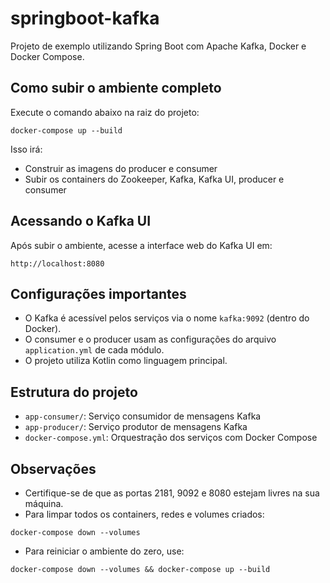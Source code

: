 # springboot-kafka

Projeto de exemplo utilizando Spring Boot com Apache Kafka, Docker e Docker Compose.

## Como subir o ambiente completo

Execute o comando abaixo na raiz do projeto:

```
docker-compose up --build
```

Isso irá:
- Construir as imagens do producer e consumer
- Subir os containers do Zookeeper, Kafka, Kafka UI, producer e consumer

## Acessando o Kafka UI

Após subir o ambiente, acesse a interface web do Kafka UI em:

```
http://localhost:8080
```

## Configurações importantes

- O Kafka é acessível pelos serviços via o nome `kafka:9092` (dentro do Docker).
- O consumer e o producer usam as configurações do arquivo `application.yml` de cada módulo.
- O projeto utiliza Kotlin como linguagem principal.

## Estrutura do projeto

- `app-consumer/`: Serviço consumidor de mensagens Kafka
- `app-producer/`: Serviço produtor de mensagens Kafka
- `docker-compose.yml`: Orquestração dos serviços com Docker Compose

## Observações

- Certifique-se de que as portas 2181, 9092 e 8080 estejam livres na sua máquina.
- Para limpar todos os containers, redes e volumes criados:

```
docker-compose down --volumes
```

- Para reiniciar o ambiente do zero, use:

```
docker-compose down --volumes && docker-compose up --build
```
